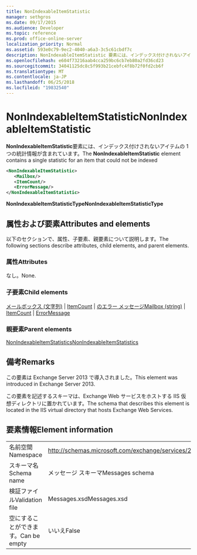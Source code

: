 ```yaml
---
title: NonIndexableItemStatistic
manager: sethgros
ms.date: 09/17/2015
ms.audience: Developer
ms.topic: reference
ms.prod: office-online-server
localization_priority: Normal
ms.assetid: 593e0c79-9ec2-4040-a6a3-3c5c61cbdf7c
description: NonIndexableItemStatistic 要素には、インデックス付けされないアイテムの 1 つの統計情報が含まれています。
ms.openlocfilehash: e604f73216aab4cca259bc6cb7eb80a2fd36cd23
ms.sourcegitcommit: 34041125dc8c5f993b21cebfc4f8b72f0fd2cb6f
ms.translationtype: MT
ms.contentlocale: ja-JP
ms.lasthandoff: 06/25/2018
ms.locfileid: "19832540"
---
```

# <a name="nonindexableitemstatistic"></a><span data-ttu-id="3b79c-103">NonIndexableItemStatistic</span><span class="sxs-lookup"><span data-stu-id="3b79c-103">NonIndexableItemStatistic</span></span>

<span data-ttu-id="3b79c-104">**NonIndexableItemStatistic**要素には、インデックス付けされないアイテムの 1 つの統計情報が含まれています。</span><span class="sxs-lookup"><span data-stu-id="3b79c-104">The **NonIndexableItemStatistic** element contains a single statistic for an item that could not be indexed</span></span> 
  
```XML
<NonIndexableItemStatistic>
   <Mailbox/>
   <ItemCount/>
   <ErrorMessage/>
</NonIndexableItemStatistic>
```

 <span data-ttu-id="3b79c-105">**NonIndexableItemStatisticType**</span><span class="sxs-lookup"><span data-stu-id="3b79c-105">**NonIndexableItemStatisticType**</span></span>
## <a name="attributes-and-elements"></a><span data-ttu-id="3b79c-106">属性および要素</span><span class="sxs-lookup"><span data-stu-id="3b79c-106">Attributes and elements</span></span>

<span data-ttu-id="3b79c-107">以下のセクションで、属性、子要素、親要素について説明します。</span><span class="sxs-lookup"><span data-stu-id="3b79c-107">The following sections describe attributes, child elements, and parent elements.</span></span>
  
### <a name="attributes"></a><span data-ttu-id="3b79c-108">属性</span><span class="sxs-lookup"><span data-stu-id="3b79c-108">Attributes</span></span>

<span data-ttu-id="3b79c-109">なし。</span><span class="sxs-lookup"><span data-stu-id="3b79c-109">None.</span></span>
  
### <a name="child-elements"></a><span data-ttu-id="3b79c-110">子要素</span><span class="sxs-lookup"><span data-stu-id="3b79c-110">Child elements</span></span>

<span data-ttu-id="3b79c-111">[メールボックス (文字列)](mailbox-string.md) | [ItemCount](itemcount.md) | [のエラー メッセージ](errormessage.md)</span><span class="sxs-lookup"><span data-stu-id="3b79c-111">[Mailbox (string)](mailbox-string.md) | [ItemCount](itemcount.md) | [ErrorMessage](errormessage.md)</span></span>
  
### <a name="parent-elements"></a><span data-ttu-id="3b79c-112">親要素</span><span class="sxs-lookup"><span data-stu-id="3b79c-112">Parent elements</span></span>

[<span data-ttu-id="3b79c-113">NonIndexableItemStatistics</span><span class="sxs-lookup"><span data-stu-id="3b79c-113">NonIndexableItemStatistics</span></span>](nonindexableitemstatistics.md)
  
## <a name="remarks"></a><span data-ttu-id="3b79c-114">備考</span><span class="sxs-lookup"><span data-stu-id="3b79c-114">Remarks</span></span>

<span data-ttu-id="3b79c-115">この要素は Exchange Server 2013 で導入されました。</span><span class="sxs-lookup"><span data-stu-id="3b79c-115">This element was introduced in Exchange Server 2013.</span></span>
  
<span data-ttu-id="3b79c-116">この要素を記述するスキーマは、Exchange Web サービスをホストする IIS 仮想ディレクトリに置かれています。</span><span class="sxs-lookup"><span data-stu-id="3b79c-116">The schema that describes this element is located in the IIS virtual directory that hosts Exchange Web Services.</span></span>
  
## <a name="element-information"></a><span data-ttu-id="3b79c-117">要素情報</span><span class="sxs-lookup"><span data-stu-id="3b79c-117">Element information</span></span>

|||
|:-----|:-----|
|<span data-ttu-id="3b79c-118">名前空間</span><span class="sxs-lookup"><span data-stu-id="3b79c-118">Namespace</span></span>  <br/> |http://schemas.microsoft.com/exchange/services/2006/messages  <br/> |
|<span data-ttu-id="3b79c-119">スキーマ名</span><span class="sxs-lookup"><span data-stu-id="3b79c-119">Schema name</span></span>  <br/> |<span data-ttu-id="3b79c-120">メッセージ スキーマ</span><span class="sxs-lookup"><span data-stu-id="3b79c-120">Messages schema</span></span>  <br/> |
|<span data-ttu-id="3b79c-121">検証ファイル</span><span class="sxs-lookup"><span data-stu-id="3b79c-121">Validation file</span></span>  <br/> |<span data-ttu-id="3b79c-122">Messages.xsd</span><span class="sxs-lookup"><span data-stu-id="3b79c-122">Messages.xsd</span></span>  <br/> |
|<span data-ttu-id="3b79c-123">空にすることができます。</span><span class="sxs-lookup"><span data-stu-id="3b79c-123">Can be empty</span></span>  <br/> |<span data-ttu-id="3b79c-124">いいえ</span><span class="sxs-lookup"><span data-stu-id="3b79c-124">False</span></span>  <br/> |
   

